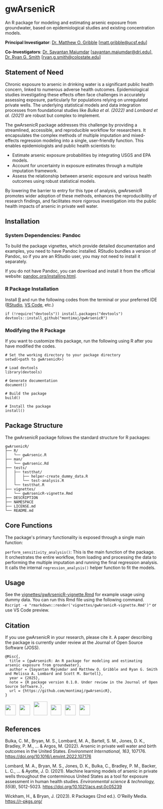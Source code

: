 # gwArsenicR
An R package for modeling and estimating arsenic exposure from groundwater, based on epidemiological studies and existing concentration models.

**Principal Investigator**: [Dr. Matthew O. Gribble](https://profiles.ucsf.edu/matthew.gribble) [matt.gribble@ucsf.edu]

**Co-Investigators**: [Dr. Sayantan Majumdar](https://www.dri.edu/directory/sayantan-majumdar/) [sayantan.majumdar@dri.edu], [Dr. Ryan G. Smith](https://www.engr.colostate.edu/ce/ryan-g-smith/) [ryan.g.smith@colostate.edu]

## Statement of Need
Chronic exposure to arsenic in drinking water is a significant public health concern, linked to numerous adverse health outcomes. Epidemiological studies investigating these effects often face challenges in accurately assessing exposure, particularly for populations relying on unregulated private wells. The underlying statistical models and data integration processes from foundational studies like _Bulka et al. (2022)_ and _Lombard et al. (2021)_ are robust but complex to implement.

The gwArsenicR package addresses this challenge by providing a streamlined, accessible, and reproducible workflow for researchers. It encapsulates the complex methods of multiple imputation and mixed-effects regression modeling into a single, user-friendly function. This enables epidemiologists and public health scientists to:
- Estimate arsenic exposure probabilities by integrating USGS and EPA models.
- Account for uncertainty in exposure estimates through a multiple imputation framework.
- Assess the relationship between arsenic exposure and various health outcomes using robust statistical models.

By lowering the barrier to entry for this type of analysis, gwArsenicR promotes wider adoption of these methods, enhances the reproducibility of research findings, and facilitates more rigorous investigation into the public health impacts of arsenic in private well water.

## Installation
### System Dependencies: Pandoc

To build the package vignettes, which provide detailed documentation and examples, you need to have Pandoc installed. RStudio bundles a version of Pandoc, so if you are an RStudio user, you may not need to install it separately.

If you do not have Pandoc, you can download and install it from the official website: [pandoc.org/installing.html](https://pandoc.org/installing.html).

### R Package Installation
Install [R](https://www.r-project.org/) and run the following codes from the terminal or your preferred IDE ([RStudio](https://posit.co/download/rstudio-desktop/), [VS Code](https://code.visualstudio.com/), etc.) 
```
if (!require("devtools")) install.packages("devtools")
devtools::install_github("montimaj/gwArsenicR")
```

### Modifying the R Package
If you want to customize this package, run the following using R after you have modified the codes.
```
# Set the working directory to your package directory
setwd(<path to gwArsenicR>)

# Load devtools
library(devtools)

# Generate documentation
document()

# Build the package
build()

# Install the package
install()
```

## Package Structure
The gwArsenicR package follows the standard structure for R packages:
```
gwArsenicR/
├── R/
│   └── gwArsenic.R
├── man/
│   └── gwArsenic.Rd
├── tests/
│   ├── testthat/
│   │   ├── helper-create_dummy_data.R
│   │   └── test-analysis.R
│   └── testthat.R
├── vignettes/
│   └── gwArsenicR-vignette.Rmd
├── DESCRIPTION
├── NAMESPACE
├── LICENSE.md
└── README.md
```

## Core Functions
The package's primary functionality is exposed through a single main function:

```perform_sensitivity_analysis()```: This is the main function of the package. It orchestrates the entire workflow, from loading and processing the data to performing the multiple imputation and running the final regression analysis. It calls the internal ```regression_analysis()``` helper function to fit the models.

## Usage
See the [vignettes/gwArsenicR-vignette.Rmd](vignettes/gwArsenicR-vignette.Rmd) for example usage using dummy data. You can run this Rmd file using the following command.
```Rscript -e "rmarkdown::render('vignettes/gwArsenicR-vignette.Rmd')"``` or use VS Code preview.


## Citation
If you use gwArsenicR in your research, please cite it. A paper describing the package is currently under review at the Journal of Open Source Software (JOSS).

```
@Misc{,
  title = {gwArsenicR: An R package for modeling and estimating arsenic exposure from groundwater},
  author = {Sayantan Majumdar and Matthew O. Gribble and Ryan G. Smith and Melissa A. Lombard and Scott M. Bartell},
  year = {2025},
  note = {R package version 0.1.0. Under review in the Journal of Open Source Software.},
  url = {https://github.com/montimaj/gwArsenicR},
}
```
<img src="Readme_Figures/UCSF_Logo_21_Navy_300dpi_RGB.png" height="35"/> &nbsp; <img src="Readme_Figures/DRITaglineLogoTransparentBackground.png" height="35"/> &nbsp; <img src="Readme_Figures/CSU-Signature-C-357.png" height="45"/> &nbsp;  <img src="Readme_Figures/USGS_logo.png" height="35"/> &nbsp; <img src="Readme_Figures/brand-uci-edu-primarylogo-UC-Irvine.svg" height="35"/> &nbsp; <img src="Readme_Figures/NIH_Master_Logo_Vertical_2Color.png" height="35"/>

## References
Bulka, C. M., Bryan, M. S., Lombard, M. A., Bartell, S. M., Jones, D. K., Bradley, P. M., ... & Argos, M. (2022). Arsenic in private well water and birth outcomes in the United States. _Environment International, 163_, 107176. https://doi.org/10.1016/j.envint.2022.107176

Lombard, M. A., Bryan, M. S., Jones, D. K., Bulka, C., Bradley, P. M., Backer, L. C., ... & Ayotte, J. D. (2021). Machine learning models of arsenic in private wells throughout the conterminous United States as a tool for exposure assessment in human health studies. _Environmental science & technology, 55_(8), 5012-5023. https://doi.org/10.1021/acs.est.0c05239

Wickham, H., & Bryan, J. (2023). R Packages (2nd ed.). O'Reilly Media. https://r-pkgs.org/
